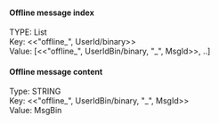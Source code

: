 #### Offline message index
TYPE: List  
Key: <<"offline_", UserId/binary>>  
Value: [<<"offline_", UserIdBin/binary, "_", MsgId>>, ..]  


#### Offline message content
Type: STRING  
Key: <<"offline_", UserIdBin/binary, "_", MsgId>>  
Value: MsgBin   